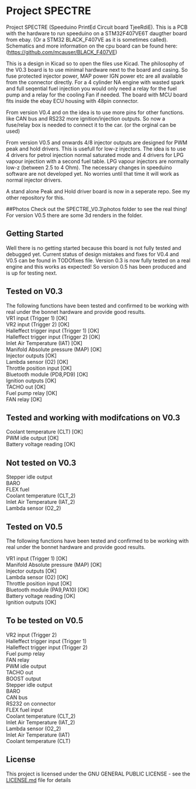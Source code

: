 # Project SPECTRE
Project SPECTRE	(Speeduino PrintEd Circuit board TjeeRdiE). This is a PCB with the hardware to run speeduino on a STM32F407VE6T daugther board from ebay. (Or a STM32 BLACK_F407VE as it is sometimes called). Schematics and more information on the cpu board can be found here: (https://github.com/mcauser/BLACK_F407VE) 

This is a design in Kicad so to open the files use Kicad. The philosophy of the V0.3 board is to use minimal hardware next to the board and casing. So fuse protected injector power, MAP power IGN power etc are all available from the connector directly. For a 4 cylinder NA engine with wasted spark and full seqential fuel injection you would only need a relay for the fuel pump and a relay for the cooling Fan if needed. The board with MCU board fits inside the ebay ECU housing with 48pin connector.

From version V0.4 and on the idea is to use more pins for other functions. like CAN bus and RS232 more ignition/injection outputs. So now a fuse/relay box is needed to connect it to the car. (or the orginal can be used)

From version V0.5 and onwards 4/8 injector outputs are designed for PWM peak and hold drivers. This is usefull for low-z injectors. The idea is to use 4 drivers for petrol injection normal saturated mode and 4 drivers for LPG vapour injection with a second fuel table. LPG vapour injectors are normally low-z (between 2.5 to 4 Ohm). The necessary changes in speeduino software are not developed yet. No worries until that time it will work as normal injector drivers. 

A stand alone Peak and Hold driver board is now in a seperate repo. See my other repository for this. 


##Photos
Check out the SPECTRE_V0.3\photos folder to see the real thing! For version V0.5 there are some 3d renders in the folder.

## Getting Started
Well there is no getting started because this board is not fully tested and debugged yet. Current status of design mistakes and fixes for V0.4 and V0.5 can be found in TODOfixes file. Version 0.3 is now fully tested on a real engine and this works as expected! So version 0.5 has been produced and is up for testing next. 

## Tested on V0.3
The following functions have been tested and confirmed to be working with real under the bonnet hardware and provide good results.<br/> 
VR1 input (Trigger 1) [OK] <br/> 
VR2 input (Trigger 2) [OK]<br/> 
Halleffect trigger input (Trigger 1) [OK]<br/>
Halleffect trigger input (Trigger 2) [OK]<br/>
Inlet Air Temperature (IAT) [OK]<br/>
Manifold Absolute pressure (MAP) [OK]<br/>
Injector outputs [OK]<br/>
Lambda sensor (O2) [OK]<br/>
Throttle position input [OK]<br/>
Bluetooth module (PD8,PD9) [OK]<br/>
Ignition outputs [OK]<br/> 
TACHO out [OK]<br/>
Fuel pump relay [OK]<br/>
FAN relay [OK]<br/>

## Tested and working with modifcations on V0.3
Coolant temperature (CLT) [OK]<br/>
PWM idle output [OK]<br/>
Battery voltage reading [OK]<br/> 

## Not tested on V0.3
Stepper idle output<br/> 
BARO <br/>
FLEX fuel <br/>
Coolant temperature (CLT_2) <br/>
Inlet Air Temperature (IAT_2) <br/>
Lambda sensor (O2_2) <br/>

## Tested on V0.5
The following functions have been tested and confirmed to be working with real under the bonnet hardware and provide good results.<br/> 

VR1 input (Trigger 1) [OK] <br/> 
Manifold Absolute pressure (MAP) [OK]<br/>
Injector outputs [OK]<br/>
Lambda sensor (O2) [OK]<br/>
Throttle position input [OK]<br/>
Bluetooth module (PA9,PA10) [OK]<br/>
Battery voltage reading [OK]<br/> 
Ignition outputs [OK]<br/> 

## To be tested on V0.5
VR2 input (Trigger 2)<br/> 
Halleffect trigger input (Trigger 1)<br/>
Halleffect trigger input (Trigger 2)<br/>
Fuel pump relay<br/>
FAN relay<br/>
PWM idle output<br/>
TACHO out<br/>
BOOST output<br/>
Stepper idle output<br/> 
BARO <br/>
CAN bus<br/>
RS232 on connector<br/>
FLEX fuel input<br/>
Coolant temperature (CLT_2) <br/>
Inlet Air Temperature (IAT_2) <br/>
Lambda sensor (O2_2) <br/>
Inlet Air Temperature (IAT)<br/>
Coolant temperature (CLT)<br/>

## License
This project is licensed under the GNU GENERAL PUBLIC LICENSE - see the [LICENSE.md](LICENSE.md) file for details


